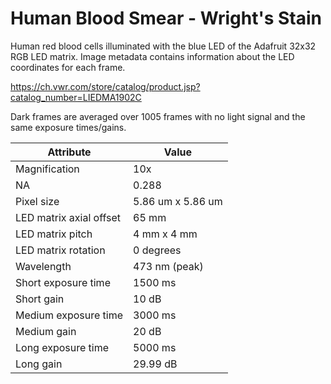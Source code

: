 # Human Blood Smear - Wright's Stain

Human red blood cells illuminated with the blue LED of the Adafruit 32x32 RGB LED matrix. Image metadata contains information about the LED coordinates for each frame.

https://ch.vwr.com/store/catalog/product.jsp?catalog_number=LIEDMA1902C

Dark frames are averaged over 1005 frames with no light signal and the same exposure times/gains.

| Attribute | Value |
| --------- | ----- |
| Magnification | 10x |
| NA | 0.288 |
| Pixel size | 5.86 um x 5.86 um |
| LED matrix axial offset | 65 mm |
| LED matrix pitch | 4 mm x 4 mm |
| LED matrix rotation | 0 degrees |
| Wavelength | 473 nm (peak) |
| Short exposure time | 1500 ms |
| Short gain | 10 dB |
| Medium exposure time | 3000 ms |
| Medium gain | 20 dB |
| Long exposure time | 5000 ms |
| Long gain | 29.99 dB |
